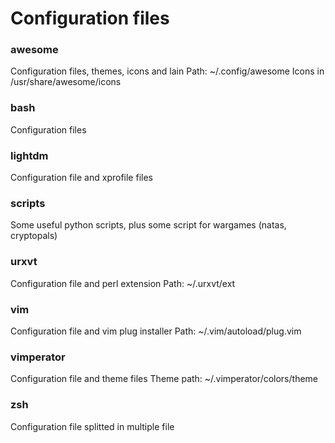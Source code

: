 # Configuration files

### awesome
Configuration files, themes, icons and lain
Path: ~/.config/awesome
Icons in /usr/share/awesome/icons

### bash
Configuration files

### lightdm
Configuration file and xprofile files

### scripts
Some useful python scripts, plus some script for wargames (natas, cryptopals)

### urxvt
Configuration file and perl extension
Path: ~/.urxvt/ext

### vim
Configuration file and vim plug installer
Path: ~/.vim/autoload/plug.vim

### vimperator
Configuration file and theme files
Theme path: ~/.vimperator/colors/theme

### zsh
Configuration file splitted in multiple file
